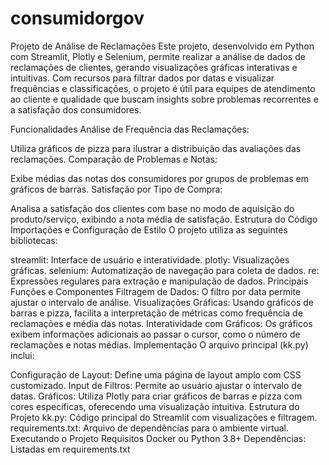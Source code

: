 # consumidorgov
Projeto de Análise de Reclamações
Este projeto, desenvolvido em Python com Streamlit, Plotly e Selenium, permite realizar a análise de dados de reclamações de clientes, gerando visualizações gráficas interativas e intuitivas. Com recursos para filtrar dados por datas e visualizar frequências e classificações, o projeto é útil para equipes de atendimento ao cliente e qualidade que buscam insights sobre problemas recorrentes e a satisfação dos consumidores.

Funcionalidades
Análise de Frequência das Reclamações:

Utiliza gráficos de pizza para ilustrar a distribuição das avaliações das reclamações.
Comparação de Problemas e Notas:

Exibe médias das notas dos consumidores por grupos de problemas em gráficos de barras.
Satisfação por Tipo de Compra:

Analisa a satisfação dos clientes com base no modo de aquisição do produto/serviço, exibindo a nota média de satisfação.
Estrutura do Código
Importações e Configuração de Estilo
O projeto utiliza as seguintes bibliotecas:

streamlit: Interface de usuário e interatividade.
plotly: Visualizações gráficas.
selenium: Automatização de navegação para coleta de dados.
re: Expressões regulares para extração e manipulação de dados.
Principais Funções e Componentes
Filtragem de Dados: O filtro por data permite ajustar o intervalo de análise.
Visualizações Gráficas: Usando gráficos de barras e pizza, facilita a interpretação de métricas como frequência de reclamações e média das notas.
Interatividade com Gráficos: Os gráficos exibem informações adicionais ao passar o cursor, como o número de reclamações e notas médias.
Implementação
O arquivo principal (kk.py) inclui:

Configuração de Layout: Define uma página de layout amplo com CSS customizado.
Input de Filtros: Permite ao usuário ajustar o intervalo de datas.
Gráficos: Utiliza Plotly para criar gráficos de barras e pizza com cores específicas, oferecendo uma visualização intuitiva.
Estrutura do Projeto
kk.py: Código principal do Streamlit com visualizações e filtragem.
requirements.txt: Arquivo de dependências para o ambiente virtual.
Executando o Projeto
Requisitos
Docker ou Python 3.8+
Dependências: Listadas em requirements.txt

